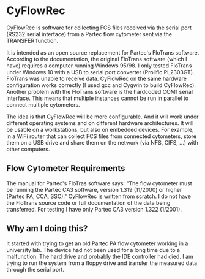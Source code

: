 CyFlowRec
==========

CyFlowRec is software for collecting FCS files received via the serial port (RS232 serial interface) from a Partec flow cytometer sent via the TRANSFER function.

It is intended as an open source replacement for Partec's FloTrans software.
According to the documentation, the original FloTrans software (which I have) requires a computer running Windows 95/98. 
I only tested FloTrans under Windows 10 with a USB to serial port converter (Prolific PL2303GT). FloTrans was unable to receive data. CyFlowRec on the same hardware configuration works correctly (I used gcc and Cygwin to build CyFlowRec).
Another problem with the FloTrans software is the hardcoded COM1 serial interface. This means that multiple instances cannot be run in parallel to connect multiple cytometers.

The idea is that CyFlowRec will be more configurable. And it will work under different operating systems and on different hardware architectures.
It will be usable on a workstations, but also on embedded devices. For example, in a WiFi router that can collect FCS files from connected cytometers, store them on a USB drive and share them on the network (via NFS, CIFS, ...) with other computers.

Flow Cytometer Requirements
---------------------------
The manual for Partec's FloTras software says: "The flow cytometer must be running the Partec CA3 software, version 1.319 (11/2000) or higher (Partec PA, CCA, SSC)."
CyFlowRec is written from scratch. I do not have the FloTrans source code or full documentation of the data being transferred.
For testing I have only Partec CA3 version 1.322 (1/2001).

Why am I doing this?
--------------------
It started with trying to get an old Partec PA flow cytometer working in a university lab.
The device had not been used for a long time due to a malfunction. The hard drive and probably the IDE controller had died.
I am trying to run the system from a floppy drive and transfer the measured data through the serial port.